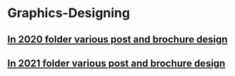 # Graphics-Designing
## [In 2020 folder various post and brochure design](https://github.com/raviraj0922/Graphics-Designing/tree/main/2020)
## [In 2021 folder various post and brochure design](https://github.com/raviraj0922/Graphics-Designing/tree/main/2021)
